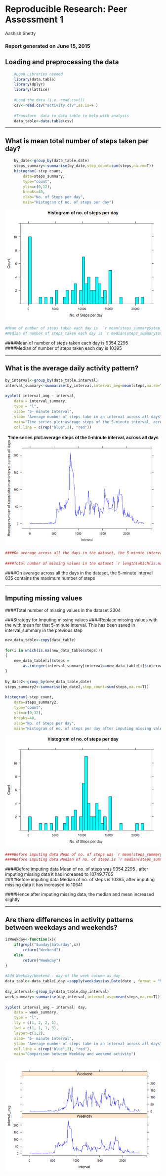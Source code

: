 # Reproducible Research: Peer Assessment 1
Aashish Shetty  

### Report generated on June 15, 2015



## Loading and preprocessing the data

```r
    #Load Libraries needed
    library(data.table)
    library(dplyr)
    library(lattice)

    #Load the data (i.e. read.csv())
    csv<-read.csv("activity.csv",as.is=F )

    #Transform  data to data table to help with analysis
    data_table<-data.table(csv)
```

***  


## What is mean total number of steps taken per day?

```r
    by_date<-group_by(data_table,date)
    steps_summary<-summarise(by_date,step_count=sum(steps,na.rm=T))
    histogram(~step_count,
        data=steps_summary,
        type="count",
        ylim=c(0,12),
        breaks=40,
        xlab="No. of Steps per day",
        main="Histogram of no. of steps per day")
```

![](PA1_template_files/figure-html/steps_summary-1.png) 

```r
#Mean of number of steps taken each day is  `r mean(steps_summary$step_count)`  
#Median of number of steps taken each day is `r median(steps_summary$step_count)`   
```

####Mean of number of steps taken each day is  9354.2295  
####Median of number of steps taken each day is 10395   
  
***  
  
## What is the average daily activity pattern?


```r
by_interval<-group_by(data_table,interval)
interval_summary<-summarise(by_interval,interval_avg=mean(steps,na.rm=T))

xyplot( interval_avg ~ interval,
    data = interval_summary,
    type = "l",
    xlab= "5- minute Interval", 
    ylab= "Average number of steps take in an interval across all days",
    main="Time series plot:average steps of the 5-minute interval, across all days",
    col.line = c(rep("blue",3), "red"))
```

![](PA1_template_files/figure-html/avg_daily_pattern-1.png) 

```r
####On average across all the days in the dataset, the 5-minute interval `r interval_summary[which.max(interval_avg),]$interval ` contains the maximum number of steps

####Total number of missing values in the dataset `r length(which(is.na(data_table$steps)))`
```


####On average across all the days in the dataset, the 5-minute interval 835 contains the maximum number of steps
    
***  

## Imputing missing values

####Total number of missing values in the dataset 2304

###Strategy for Imputing missing values
####Replace missing values with the with mean for that 5-minute interval. This has been saved in interval_summary in the previous step


```r
new_data_table<-copy(data_table)

for(i in which(is.na(new_data_table$steps)))
{
    new_data_table[i]$steps = 
        as.integer(interval_summary[interval==new_data_table[i]$interval]$interval_avg)
}

by_date2<-group_by(new_data_table,date)
steps_summary2<-summarise(by_date2,step_count=sum(steps,na.rm=T))

histogram(~step_count,
    data=steps_summary2,
    type="count",
    ylim=c(0,12),
    breaks=40,
    xlab="No. of Steps per day",
    main="Histogram of no. of steps per day after imputing missing values")
```

![](PA1_template_files/figure-html/imputing_missing_values-1.png) 

```r
####Before imputing data Mean of no. of steps was `r mean(steps_summary$step_count)`  , after imputing missing data it has increased to `r mean(steps_summary2$step_count)`   
####Before imputing data Median of no. of steps is `r median(steps_summary$step_count)`, after 
```


####Before imputing data Mean of no. of steps was 9354.2295  , after imputing missing data it has increased to 10749.7705   
####Before imputing data Median of no. of steps is 10395, after imputing missing data it has increased to 10641

####Hence after imputing missing data, the median and mean increased slightly 
***  

## Are there differences in activity patterns between weekdays and weekends?


```r
isWeekday<-function(x){
    if(grepl("Sunday|Saturday",x))
        return("Weekend")
    else
        return("Weekday")
}

#Add Weekday/Weekend - day of the week column as day
data_table<-data_table[,day:=sapply(weekdays(as.Date(date , format = "%Y-%m-%d")),isWeekday)]

day_interval<-group_by(data_table,day,interval)
week_summary<-summarise(day_interval,interval_avg=mean(steps,na.rm=T))

xyplot( interval_avg ~ interval| day,
    data = week_summary,
    type = "l",
    lty = c(1, 2, 2, 1),
    lwd = c(1, 1, 1, 3),
    layout=c(1,2),
    xlab= "5- minute Interval", 
    ylab= "Average number of steps take in an interval across all days",
    col.line = c(rep("blue",3), "red"),
    main="Comparison between Weekday and weekend activity")
```

![](PA1_template_files/figure-html/weekend_activity-1.png) 


